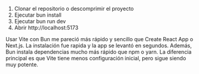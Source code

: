 1. Clonar el repositorio o descomprimir el proyecto
2. Ejecutar bun install
3. Ejecutar bun run dev
4. Abrir http://localhost:5173

Usar Vite con Bun me pareció más rápido y sencillo que Create React App o Next.js.
La instalación fue rapida y la app se levantó en segundos. Además, Bun instala dependencias mucho más rápido que npm o yarn.
La diferencia principal es que Vite tiene menos configuración inicial, pero sigue siendo muy potente.
